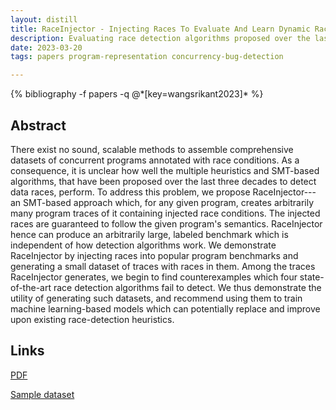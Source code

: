 ```yaml
---
layout: distill
title: RaceInjector - Injecting Races To Evaluate And Learn Dynamic Race Detection Algorithms
description: Evaluating race detection algorithms proposed over the last four decades
date: 2023-03-20
tags: papers program-representation concurrency-bug-detection

---
```

<div class="publications">
    {% bibliography -f papers -q @*[key=wangsrikant2023]* %}
</div>

## Abstract 
There exist no sound, scalable methods to assemble comprehensive datasets of concurrent programs annotated with race conditions.
As a consequence, it is unclear how well the multiple heuristics and SMT-based algorithms, that have been proposed over the last three decades to detect data races, perform.
To address this problem, we propose RaceInjector---an SMT-based approach which, for any given program, creates arbitrarily many program traces of it containing injected race conditions.
The injected races are guaranteed to follow the given program's semantics. 
RaceInjector hence can produce an arbitrarily large, labeled benchmark which is independent of how detection algorithms work.
We demonstrate RaceInjector by injecting races into popular program benchmarks and generating a small dataset of traces with races in them.
Among the traces RaceInjector generates, we begin to find counterexamples which four state-of-the-art race detection algorithms fail to detect.
We thus demonstrate the utility of generating such datasets, and recommend using them to train machine learning-based models which can potentially replace and improve upon existing race-detection heuristics.

## Links
[PDF](/assets/papers/raceinjector_23.pdf)

[Sample dataset](https://github.com/ALFA-group/RaceInjector-counterexamples)
